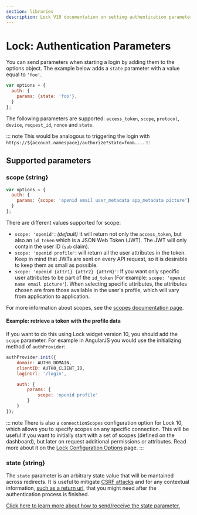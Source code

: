 ```yaml
---
section: libraries
description: Lock V10 documentation on setting authentication parameters.
---
```

# Lock: Authentication Parameters

You can send parameters when starting a login by adding them to the options object. The example below adds a `state` parameter with a value equal to `'foo'`.

```js
var options = {
  auth: {
    params: {state: 'foo'},
  }
};
```

The following parameters are supported: `access_token`, `scope`, `protocol`, `device`, `request_id`, `nonce` and `state`.

::: note
This would be analogous to triggering the login with `https://${account.namespace}/authorize?state=foo&...`.
:::

## Supported parameters

### scope {string}

```js
var options = {
  auth: {
    params: {scope: 'openid email user_metadata app_metadata picture'},
  }
};
```

There are different values supported for scope:

* `scope: 'openid'`: _(default)_ It will return not only the `access_token`, but also an `id_token` which is a JSON Web Token (JWT). The JWT will only contain the user ID (`sub` claim).
* `scope: 'openid profile'`: will return all the user attributes in the token. Keep in mind that JWTs are sent on every API request, so it is desirable to keep them as small as possible.
* `scope: 'openid {attr1} {attr2} {attrN}'`: If you want only specific user attributes to be part of the `id_token` (For example: `scope: 'openid name email picture'`). When selecting specific attributes, the attributes chosen are from those available in the user's profile, which will vary from application to application.

For more information about scopes, see the [scopes documentation page](/scopes).

#### Example: retrieve a token with the profile data

If you want to do this using Lock widget version 10, you should add the `scope` parameter. For example in AngularJS you would use the initializing method of `authProvider`:

```js
authProvider.init({
    domain: AUTH0_DOMAIN,
    clientID: AUTH0_CLIENT_ID,
    loginUrl: '/login',

    auth: {
        params: {
            scope: 'openid profile'
        }
    }
});
```

::: note
There is also a `connectionScopes` configuration option for Lock 10, which allows you to specify scopes on any specific connection. This will be useful if you want to initially start with a set of scopes (defined on the dashboard), but later on request additional permissions or attributes. Read more about it on the [Lock Configuration Options](/libraries/lock/v10/customization#connectionscopes-object-) page.
:::

### state {string}

The `state` parameter is an arbitrary state value that will be mantained across redirects. It is useful to mitigate [CSRF attacks](http://en.wikipedia.org/wiki/Cross-site_request_forgery) and for any contextual information, [such as a return url](/tutorials/redirecting-users), that you might need after the authentication process is finished.

[Click here to learn more about how to send/receive the state parameter.](/protocols/oauth-state)
